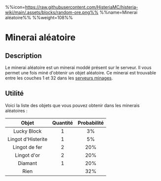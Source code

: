 %%icon=https://raw.githubusercontent.com/HisteriaMC/histeria-wiki/main/.assets/blocks/random-ore.png%%
%%name=Minerai aléatoire%%
%%weight=108%%

# Minerai aléatoire

## Description 
Le minerai aléatoire est un minerai moddé présent sur le serveur. Il vous permet une fois miné d'obtenir un objet aléatoire. Ce minerai est trouvable entre les couches 1 et 32 dans les [serveurs minages](https://histeria.fr/wiki/mondes/monde-minage).

## Utilité
Voici la liste des objets que vous pouvez obtenir dans les minerais aléatoires :

|Objet|Quantité|Probabilité|
|:---:|:---:|:---:|
|Lucky Block|1|3%|
|Lingot d'Histerite|1|5%|
|Lingot de fer |2|20%|
|Lingot d'or |2|20%|
|Diamant|1|20%|
|Rien| |32%|
